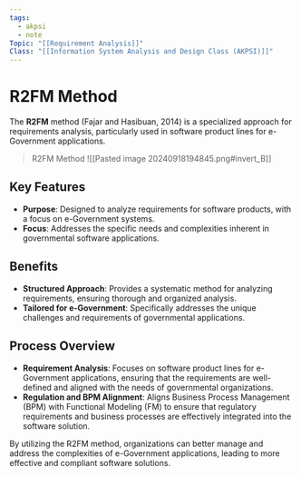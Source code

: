```yaml
---
tags:
  - akpsi
  - note
Topic: "[[Requirement Analysis]]"
Class: "[[Information System Analysis and Design Class (AKPSI)]]"
---
```


# R2FM Method

The **R2FM** method (Fajar and Hasibuan, 2014) is a specialized approach for requirements analysis, particularly used in software product lines for e-Government applications.

>R2FM Method
>![[Pasted image 20240918194845.png#invert_B]]

## Key Features

- **Purpose**: Designed to analyze requirements for software products, with a focus on e-Government systems.
- **Focus**: Addresses the specific needs and complexities inherent in governmental software applications.

## Benefits

- **Structured Approach**: Provides a systematic method for analyzing requirements, ensuring thorough and organized analysis.
- **Tailored for e-Government**: Specifically addresses the unique challenges and requirements of governmental applications.

## Process Overview

- **Requirement Analysis**: Focuses on software product lines for e-Government applications, ensuring that the requirements are well-defined and aligned with the needs of governmental organizations.
- **Regulation and BPM Alignment**: Aligns Business Process Management (BPM) with Functional Modeling (FM) to ensure that regulatory requirements and business processes are effectively integrated into the software solution.

By utilizing the R2FM method, organizations can better manage and address the complexities of e-Government applications, leading to more effective and compliant software solutions.

